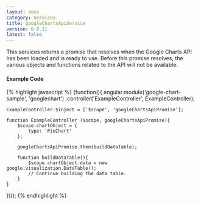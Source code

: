 ```yaml
---
layout: docs
category: Services
title: googleChartsApiService
version: 0.0.11
latest: false
---
```


This services returns a promise that resolves when the Google Charts API has
been loaded and is ready to use. Before this promise resolves, the various
objects and functions related to the API will not be available.

#### Example Code
{% highlight javascript %}
(function(){
    angular.module('google-chart-sample', 'googlechart')
        .controller('ExampleController', ExampleController);
    
    ExampleController.$inject = ['$scope', 'googleChartsApiPromise'];
    
    function ExampleController ($scope, googleChartsApiPromise){
        $scope.chartObject = {
            type: 'PieChart'
        };
        
        googleChartsApiPromise.then(buildDataTable);
        
        function buildDataTable(){
            $scope.chartObject.data = new google.visualization.DataTable();
            // Continue building the data table.
        }
    }
})();
{% endhighlight %}